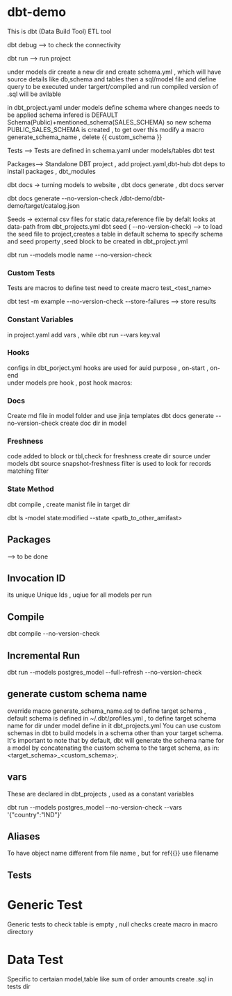 # dbt-demo
This is dbt (Data Build Tool) ETL tool

 dbt debug --> to check the connectivity

 dbt run --> run project

 under models dir create a new dir and create schema.yml , which will have source details like db,schema and tables 
 then a sql/model file and define query to be executed 
 under targert/compiled and run compiled version of .sql will be avilable

 in dbt_project.yaml under models define schema where changes needs to be applied 
 schema infered is DEFAULT Schema(Public)+mentioned_schema(SALES_SCHEMA) so new schema PUBLIC_SALES_SCHEMA is created , to get over this modify a macro generate_schema_name , delete {{ custom_schema }}

 Tests --> Tests are defined in schema.yaml under models/tables
 dbt test

 Packages--> Standalone DBT project , add project.yaml,dbt-hub   dbt deps to install packages , dbt_modules

 dbt docs -> turning models to website , dbt docs generate  , dbt docs server

 dbt docs generate --no-version-check
 /dbt-demo/dbt-demo/target/catalog.json

 Seeds -> external csv files for static data,reference file
 by defalt looks at data-path from dbt_projects.yml
 dbt seed ( --no-version-check) --> to load the seed file to project,creates a table in default schema
 to specify schema and seed property ,seed block to be created in dbt_project.yml

 dbt run --models modle name --no-version-check
 
### Custom Tests 
Tests are macros to define test need  to create macro test_<test_name>

dbt test -m example --no-version-check --store-failures --> store results

### Constant Variables 
in project.yaml add vars , while dbt run --vars key:val

### Hooks
configs in dbt_porject.yml
hooks are used for auid purpose , on-start , on-end  
under models pre hook , post hook
macros:

### Docs
Create md file in model folder and use jinja templates
dbt docs generate --no-version-check 
create doc dir in model

### Freshness
code added to block or tbl,check for freshness
create dir source under models 
dbt source snapshot-freshness
filter is used to look for records matching filter

### State Method
dbt compile , create manist file in target dir

dbt ls -model state:modified --state <patb_to_other_amifast>

## Packages
--> to be done 

## Invocation ID 
its unique Unique Ids , uqiue for all models per run 

## Compile
dbt compile  --no-version-check 

## Incremental Run
dbt run --models postgres_model --full-refresh --no-version-check

## generate custom schema name 
override macro generate_schema_name.sql to define target schema , default schema is defined in ~/.dbt/profiles.yml  , to define target schema name for dir under model define in it dbt_projects.yml 
You can use custom schemas in dbt to build models in a schema other than your target schema. It's important to note that by default, dbt will generate the schema name for a model by concatenating the custom schema to the target schema, as in: <target_schema>_<custom_schema>;.

## vars 
These are declared in dbt_projects , used as a constant variables 

dbt run --models postgres_model --no-version-check --vars '{"country":"IND"}'

## Aliases 
To have object name different from file name , but for ref{{}} use filename

## Tests
# Generic Test 
Generic tests to check table is empty , null checks
create macro in macro directory  
# Data Test 
Specific to certaian model,table like sum of order amounts 
create .sql in tests dir 